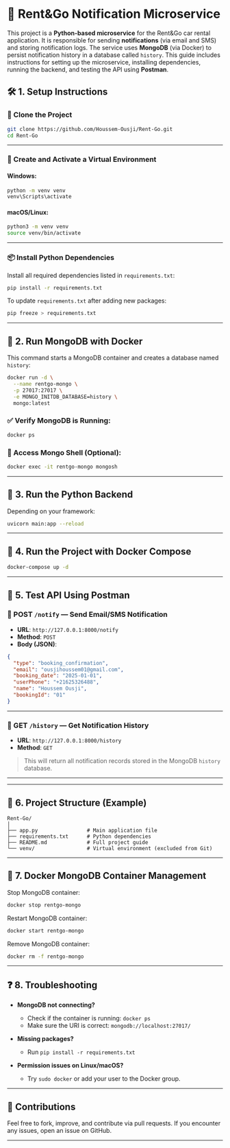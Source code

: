 # 🚗 Rent&Go Notification Microservice

This project is a **Python-based microservice** for the Rent&Go car rental application. It is responsible for sending **notifications** (via email and SMS) and storing notification logs. The service uses **MongoDB** (via Docker) to persist notification history in a database called `history`. This guide includes instructions for setting up the microservice, installing dependencies, running the backend, and testing the API using **Postman**.

## 🛠️ 1. Setup Instructions

### 📁 Clone the Project

```bash
git clone https://github.com/Houssem-Ousji/Rent-Go.git
cd Rent-Go
```

---

### 🐍 Create and Activate a Virtual Environment

#### Windows:

```bash
python -m venv venv
venv\Scripts\activate
```

#### macOS/Linux:

```bash
python3 -m venv venv
source venv/bin/activate
```

---

### 📦 Install Python Dependencies

Install all required dependencies listed in `requirements.txt`:

```bash
pip install -r requirements.txt
```

To update `requirements.txt` after adding new packages:

```bash
pip freeze > requirements.txt
```

---

## 🐳 2. Run MongoDB with Docker

This command starts a MongoDB container and creates a database named `history`:

```bash
docker run -d \
  --name rentgo-mongo \
  -p 27017:27017 \
  -e MONGO_INITDB_DATABASE=history \
  mongo:latest
```

### ✅ Verify MongoDB is Running:

```bash
docker ps
```

### 🧪 Access Mongo Shell (Optional):

```bash
docker exec -it rentgo-mongo mongosh
```

---

## 🚀 3. Run the Python Backend

Depending on your framework:

```bash
uvicorn main:app --reload
```
---
## 🚀 4. Run the Project with Docker Compose

```bash
docker-compose up -d
```
---
## 🧪 5. Test API Using Postman

### 🔔 POST `/notify` — Send Email/SMS Notification

- **URL**: `http://127.0.0.1:8000/notify`
- **Method**: `POST`
- **Body (JSON)**:

```json
{
  "type": "booking_confirmation",
  "email": "ousjihoussem01@gmail.com",
  "booking_date": "2025-01-01",
  "userPhone": "+21625326488",  
  "name": "Houssem Ousji",
  "bookingId": "01"
}
```

---

### 📜 GET `/history` — Get Notification History

- **URL**: `http://127.0.0.1:8000/history`
- **Method**: `GET`

> This will return all notification records stored in the MongoDB `history` database.

---

---

## 📂 6. Project Structure (Example)

```
Rent-Go/
│
├── app.py                # Main application file
├── requirements.txt      # Python dependencies
├── README.md             # Full project guide
└── venv/                 # Virtual environment (excluded from Git)
```

---

## 🧼 7. Docker MongoDB Container Management

Stop MongoDB container:

```bash
docker stop rentgo-mongo
```

Restart MongoDB container:

```bash
docker start rentgo-mongo
```

Remove MongoDB container:

```bash
docker rm -f rentgo-mongo
```

---

## ❓ 8. Troubleshooting

- **MongoDB not connecting?**
  - Check if the container is running: `docker ps`
  - Make sure the URI is correct: `mongodb://localhost:27017/`
  
- **Missing packages?**
  - Run `pip install -r requirements.txt`

- **Permission issues on Linux/macOS?**
  - Try `sudo docker` or add your user to the Docker group.

---

## 🙌 Contributions

Feel free to fork, improve, and contribute via pull requests. If you encounter any issues, open an issue on GitHub.

---
